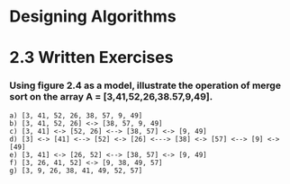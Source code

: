 # Designing Algorithms
# 2.3 Written Exercises

### Using figure 2.4 as a model, illustrate the operation of merge sort on the array A = [3,41,52,26,38.57,9,49].

    a) [3, 41, 52, 26, 38, 57, 9, 49]
    b) [3, 41, 52, 26] <-> [38, 57, 9, 49]
    c) [3, 41] <-> [52, 26] <--> [38, 57] <-> [9, 49]
    d) [3] <-> [41] <--> [52] <-> [26] <---> [38] <-> [57] <--> [9] <-> [49]
    e) [3, 41] <-> [26, 52] <--> [38, 57] <-> [9, 49]
    f) [3, 26, 41, 52] <-> [9, 38, 49, 57]
    g) [3, 9, 26, 38, 41, 49, 52, 57]
